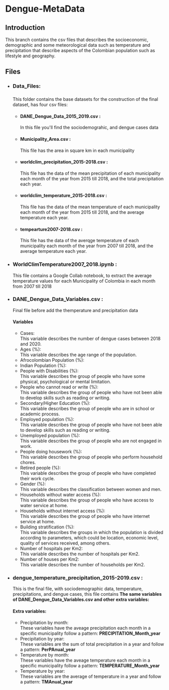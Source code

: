 # Dengue-MetaData

## Introduction
This branch contains the csv files that describes the socioeconomic, demographic and some meteorological data such as temperature and precipitation that describe aspects of the Colombian population such as lifestyle and geography.

## Files
<ul>
  <li><h3>Data_Files:<h3></li> This folder contains the base datasets for the construction of the final dataset, has four csv files:
        <ul>
          <li><h4>DANE_Dengue_Data_2015_2019.csv :</h4></li> In this file you'll find the sociodemograhic, and dengue cases data
          <li><h4>Municipality_Area.csv :</h4></li> This file has the area in square km in each municipality
          <li><h4>worldclim_precipitation_2015-2018.csv :</h4></li> This file has the data of the mean precipitation of each municipality each month of the year from 2015 till 2018, and the total precipitation each year.
          <li><h4>worldclim_temperature_2015-2018.csv :</h4></li> This file has the data of the mean temperature of each municipality each month of the year from 2015 till 2018, and the average temperature each year.
          <li><h4>tempearture2007-2018.csv :</h4></li> This file has the data of the averqge temperature of each municipality each month of the year from 2007 till 2018, and the average temperature each year.
        </ul>
  
  <li><h3>WorldClimTemperature2007_2018.ipynb :</h3></li> This file contains a Google Collab notebook, to extract the average temperature values for each Municipality of Colombia in each month from 2007 till 2018
  
  <li><h3>DANE_Dengue_Data_Variables.csv :</h3></li> Final file before add the themperature and precipitation data
        <h4> Variables </h4>
        <ul>
          <li>Cases:</li> This variable describes the number of dengue cases between 2018 and 2020.
          <li>Ages (%): </li> This variable describes the age range of the population.
          <li>Afrocolombian Population (%):</li>
          <li>Indian Population (%): </li>
          <li>People with Disabilities (%):</li> This variable describes the group of people who have some physical, psychological or mental limitation.
          <li>People who cannot read or write (%): </li> This variable describes the group of people who have not been able to develop skills such as reading or writing.
          <li>Secondary/Higher Education (%):</li> This variable describes the group of people who are in school or academic process.
          <li>Employed population (%):</li> This variable describes the group of people who have not been able to develop skills such as reading or writing.
          <li>Unemployed population (%):</li> This variable describes the group of people who are not engaged in work.
          <li>People doing housework (%):</li> This variable describes the group of people who perform household chores.
          <li>Retired people (%):</li> This variable describes the group of people who have completed their work cycle.
          <li>Gender (%):</li> This variable describes the classification between women and men.
          <li>Households without water access (%):</li> This variable describes the group of people who have access to water service at home.
          <li>Households without internet access (%): </li> This variable describes the group of people who have internet service at home.
          <li>Building stratification (%):</li> This variable describes the groups in which the population is divided according to parameters, which could be location, economic level, quality of services received, among others.
          <li>Number of hospitals per Km2:</li> This variable describes the number of hospitals per Km2.
          <li>Number of houses per Km2: </li> This variable describes the number of households per Km2.
        </ul>

  
  <li><h3> dengue_temperature_precipitation_2015-2019.csv :</h3></li> This is the final file, with sociodemographic data, temperature, precipitations, and dengue cases, this file contains <strong>The same variables of DANE_Dengue_Data_Variables.csv and other extra variables:</strong>
  <h4> Extra variables: </h4>
        <ul>
          <li>Precipitation by month:</li> These variables have the aveage precipitation each month in a specific municipality follow a pattern: <strong> PRECIPITATION_Month_year </strong>
          <li>Precipitation by year:</li> These variables are the sum of total precipitation in a year and follow a pattern: <strong> PerPAnual_year </strong>
          <li>Temperature by month:</li> These variables have the aveage temperature each month in a specific municipality follow a pattern: <strong> TEMPERATURE_Month_year </strong>
          <li>Temperature by year:</li> These variables are the average of temperature in a year and follow a pattern: <strong> TMAnual_year </strong>
        </ul>  

</ul>
